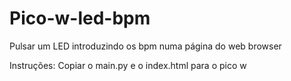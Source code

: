 # Pico-w-led-bpm
 Pulsar um LED introduzindo os bpm numa página do web browser
 
 Instruções:
 Copiar o main.py e o index.html para o pico w 
